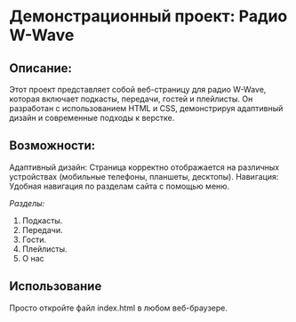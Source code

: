 # Демонстрационный проект: Радио W-Wave
## Описание:
Этот проект представляет собой веб-страницу для радио W-Wave, которая включает подкасты, передачи, гостей и плейлисты. Он разработан с использованием HTML и CSS, демонстрируя адаптивный дизайн и современные подходы к верстке.

## Возможности:
Адаптивный дизайн: Страница корректно отображается на различных устройствах (мобильные телефоны, планшеты, десктопы).
Навигация: Удобная навигация по разделам сайта с помощью меню.

*Разделы:*
1. Подкасты.
2. Передачи.
3. Гости.
4. Плейлисты.
5. О нас

## Использование
Просто откройте файл index.html в любом веб-браузере. 


